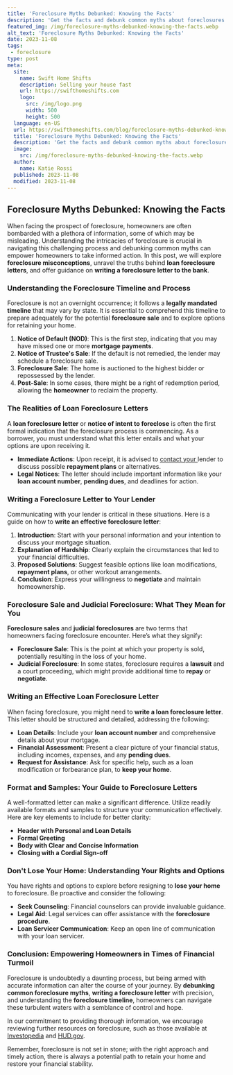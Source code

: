 ```yaml
---
title: 'Foreclosure Myths Debunked: Knowing the Facts'
description: 'Get the facts and debunk common myths about foreclosures. Don''t let misconceptions hold you back from understanding this complex process. Be curious and informed.'
featured_img: /img/foreclosure-myths-debunked-knowing-the-facts.webp
alt_text: 'Foreclosure Myths Debunked: Knowing the Facts'
date: 2023-11-08
tags:
 - foreclosure
type: post
meta:
  site:
    name: Swift Home Shifts
    description: Selling your house fast
    url: https://swifthomeshifts.com
    logo:
      src: /img/logo.png
      width: 500
      height: 500
  language: en-US
  url: https://swifthomeshifts.com/blog/foreclosure-myths-debunked-knowing-the-facts
  title: 'Foreclosure Myths Debunked: Knowing the Facts'
  description: 'Get the facts and debunk common myths about foreclosures. Don''t let misconceptions hold you back from understanding this complex process. Be curious and informed.'
  image:
    src: /img/foreclosure-myths-debunked-knowing-the-facts.webp
  author:
    name: Katie Rossi
  published: 2023-11-08
  modified: 2023-11-08
---
```



## Foreclosure Myths Debunked: Knowing the Facts

When facing the prospect of foreclosure, homeowners are often bombarded with a plethora of information, some of which may be misleading. Understanding the intricacies of foreclosure is crucial in navigating this challenging process and debunking common myths can empower homeowners to take informed action. In this post, we will explore **foreclosure misconceptions**, unravel the truths behind **loan foreclosure letters**, and offer guidance on **writing a foreclosure letter to the bank**.

### Understanding the Foreclosure Timeline and Process

Foreclosure is not an overnight occurrence; it follows a **legally mandated timeline** that may vary by state. It is essential to comprehend this timeline to prepare adequately for the potential **foreclosure sale** and to explore options for retaining your home.

1. **Notice of Default (NOD)**: This is the first step, indicating that you may have missed one or more **mortgage payments**.
2. **Notice of Trustee's Sale**: If the default is not remedied, the lender may schedule a foreclosure sale.
3. **Foreclosure Sale**: The home is auctioned to the highest bidder or repossessed by the lender.
4. **Post-Sale**: In some cases, there might be a right of redemption period, allowing the **homeowner** to reclaim the property.

### The Realities of Loan Foreclosure Letters

A **loan foreclosure letter** or **notice of intent to foreclose** is often the first formal indication that the foreclosure process is commencing. As a borrower, you must understand what this letter entails and what your options are upon receiving it.
  - **Immediate Actions**: Upon receipt, it is advised to [contact   your  ](https://swifthomeshifts.com/blog/avoiding-foreclosure-essential-financial-planning-tips)lender to discuss possible **repayment plans** or alternatives.
  - **Legal Notices**: The letter should include important information like your **loan account number**, **pending dues**, and deadlines for action.

### Writing a Foreclosure Letter to Your Lender

Communicating with your lender is critical in these situations. Here is a guide on how to **write an effective foreclosure letter**:

1. **Introduction**: Start with your personal information and your intention to discuss your mortgage situation.
2. **Explanation of Hardship**: Clearly explain the circumstances that led to your financial difficulties.
3. **Proposed Solutions**: Suggest feasible options like loan modifications, **repayment plans**, or other workout arrangements.
4. **Conclusion**: Express your willingness to **negotiate** and maintain homeownership.

### Foreclosure Sale and Judicial Foreclosure: What They Mean for You

**Foreclosure sales** and **judicial foreclosures** are two terms that homeowners facing foreclosure encounter. Here’s what they signify:
  - **Foreclosure Sale**: This is the point at which your property is sold, potentially resulting in the loss of your home.
  - **Judicial Foreclosure**: In some states, foreclosure requires a **lawsuit** and a court proceeding, which might provide additional time to **repay** or **negotiate**.

### Writing an Effective Loan Foreclosure Letter

When facing foreclosure, you might need to **write a loan foreclosure letter**. This letter should be structured and detailed, addressing the following:
  - **Loan Details**: Include your **loan account number** and comprehensive details about your mortgage.
  - **Financial Assessment**: Present a clear picture of your financial status, including incomes, expenses, and any **pending dues**.
  - **Request for Assistance**: Ask for specific help, such as a loan modification or forbearance plan, to **keep your home**.

### Format and Samples: Your Guide to Foreclosure Letters

A well-formatted letter can make a significant difference. Utilize readily available formats and samples to structure your communication effectively. Here are key elements to include for better clarity:
  - **Header with Personal and Loan Details**
  - **Formal Greeting**
  - **Body with Clear and Concise Information**
  - **Closing with a Cordial Sign-off**

### Don't Lose Your Home: Understanding Your Rights and Options

You have rights and options to explore before resigning to **lose your home** to foreclosure. Be proactive and consider the following:
  - **Seek Counseling**: Financial counselors can provide invaluable guidance.
  - **Legal Aid**: Legal services can offer assistance with the **foreclosure procedure**.
  - **Loan Servicer Communication**: Keep an open line of communication with your loan servicer.

### Conclusion: Empowering Homeowners in Times of Financial Turmoil

Foreclosure is undoubtedly a daunting process, but being armed with accurate information can alter the course of your journey. By **debunking common foreclosure myths**, **writing a foreclosure letter** with precision, and understanding the **foreclosure timeline**, homeowners can navigate these turbulent waters with a semblance of control and hope.

In our commitment to providing thorough information, we encourage reviewing further resources on foreclosure, such as those available at [Investopedia](https://www.investopedia.com/financial-edge/0510/the-6-phases-of-a-foreclosure.aspx) and [HUD.gov](https://www.hud.gov/topics/avoiding_foreclosure/fctimeline).

Remember, foreclosure is not set in stone; with the right approach and timely action, there is always a potential path to retain your home and restore your financial stability.